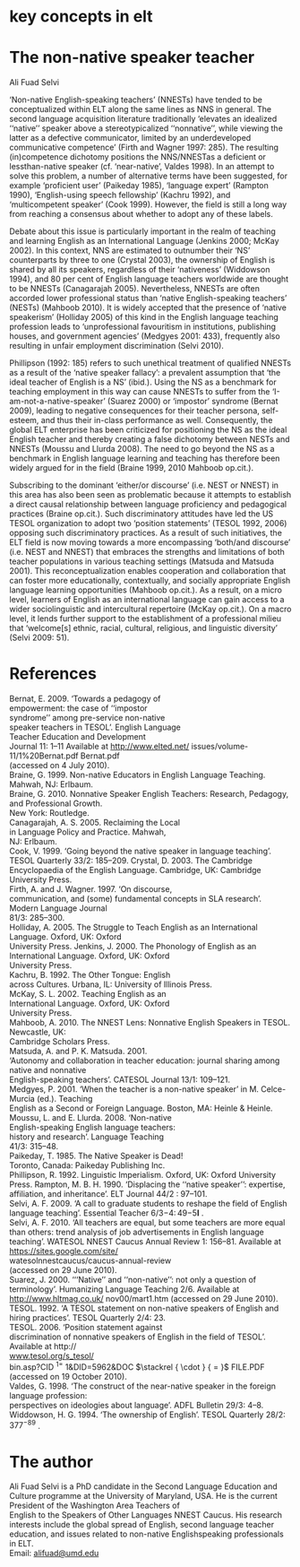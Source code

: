 # key concepts in elt

# The non-native speaker teacher

Ali Fuad Selvi

‘Non-native English-speaking teachers’ (NNESTs) have tended to be conceptualized within ELT along the same lines as NNS in general. The second language acquisition literature traditionally ‘elevates an idealized ‘‘native’’ speaker above a stereotypicalized ‘‘nonnative’’, while viewing the latter as a defective communicator, limited by an underdeveloped communicative competence’ (Firth and Wagner 1997: 285). The resulting (in)competence dichotomy positions the NNS/NNESTas a deficient or lessthan-native speaker (cf. ‘near-native’, Valdes 1998). In an attempt to solve this problem, a number of alternative terms have been suggested, for example ‘proficient user’ (Paikeday 1985), ‘language expert’ (Rampton 1990), ‘English-using speech fellowship’ (Kachru 1992), and ‘multicompetent speaker’ (Cook 1999). However, the field is still a long way from reaching a consensus about whether to adopt any of these labels.

Debate about this issue is particularly important in the realm of teaching and learning English as an International Language (Jenkins 2000; McKay 2002). In this context, NNS are estimated to outnumber their ‘NS’ counterparts by three to one (Crystal 2003), the ownership of English is shared by all its speakers, regardless of their ‘nativeness’ (Widdowson 1994), and 80 per cent of English language teachers worldwide are thought to be NNESTs (Canagarajah 2005). Nevertheless, NNESTs are often accorded lower professional status than ‘native English-speaking teachers’ (NESTs) (Mahboob 2010). It is widely accepted that the presence of ‘native speakerism’ (Holliday 2005) of this kind in the English language teaching profession leads to ‘unprofessional favouritism in institutions, publishing houses, and government agencies’ (Medgyes 2001: 433), frequently also resulting in unfair employment discrimination (Selvi 2010).

Phillipson (1992: 185) refers to such unethical treatment of qualified NNESTs as a result of the ‘native speaker fallacy’: a prevalent assumption that ‘the ideal teacher of English is a NS’ (ibid.). Using the NS as a benchmark for teaching employment in this way can cause NNESTs to suffer from the ‘I-am-not-a-native-speaker’ (Suarez 2000) or ‘impostor’ syndrome (Bernat 2009), leading to negative consequences for their teacher persona, self-esteem, and thus their in-class performance as well. Consequently, the global ELT enterprise has been criticized for positioning the NS as the ideal English teacher and thereby creating a false dichotomy between NESTs and NNESTs (Moussu and Llurda 2008). The need to go beyond the NS as a benchmark in English language learning and teaching has therefore been widely argued for in the field (Braine 1999, 2010 Mahboob op.cit.).

Subscribing to the dominant ‘either/or discourse’ (i.e. NEST or NNEST) in this area has also been seen as problematic because it attempts to establish a direct causal relationship between language proficiency and pedagogical practices (Braine op.cit.). Such discriminatory attitudes have led the US TESOL organization to adopt two ‘position statements’ (TESOL 1992, 2006) opposing such discriminatory practices. As a result of such initiatives, the ELT field is now moving towards a more encompassing ‘both/and discourse’ (i.e. NEST and NNEST) that embraces the strengths and limitations of both teacher populations in various teaching settings (Matsuda and Matsuda 2001). This reconceptualization enables cooperation and collaboration that can foster more educationally, contextually, and socially appropriate English language learning opportunities (Mahboob op.cit.). As a result, on a micro level, learners of English as an international language can gain access to a wider sociolinguistic and intercultural repertoire (McKay op.cit.). On a macro level, it lends further support to the establishment of a professional milieu that ‘welcome[s] ethnic, racial, cultural, religious, and linguistic diversity’ (Selvi 2009: 51).

# References

Bernat, E. 2009. ‘Towards a pedagogy of   
empowerment: the case of ‘‘impostor   
syndrome’’ among pre-service non-native   
speaker teachers in TESOL’. English Language   
Teacher Education and Development   
Journal 11: 1–11 Available at http://www.elted.net/ issues/volume-11/1%20Bernat.pdf Bernat.pdf   
(accessed on 4 July 2010).   
Braine, G. 1999. Non-native Educators in English Language Teaching. Mahwah, NJ: Erlbaum.   
Braine, G. 2010. Nonnative Speaker English Teachers: Research, Pedagogy, and Professional Growth.   
New York: Routledge.   
Canagarajah, A. S. 2005. Reclaiming the Local   
in Language Policy and Practice. Mahwah,   
NJ: Erlbaum.   
Cook, V. 1999. ‘Going beyond the native speaker in language teaching’. TESOL Quarterly 33/2: 185–209. Crystal, D. 2003. The Cambridge Encyclopaedia of the English Language. Cambridge, UK: Cambridge University Press.   
Firth, A. and J. Wagner. 1997. ‘On discourse,   
communication, and (some) fundamental concepts in SLA research’. Modern Language Journal   
81/3: 285–300.   
Holliday, A. 2005. The Struggle to Teach English as an International Language. Oxford, UK: Oxford   
University Press. Jenkins, J. 2000. The Phonology of English as an International Language. Oxford, UK: Oxford   
University Press.   
Kachru, B. 1992. The Other Tongue: English   
across Cultures. Urbana, IL: University of Illinois Press.   
McKay, S. L. 2002. Teaching English as an   
International Language. Oxford, UK: Oxford   
University Press.   
Mahboob, A. 2010. The NNEST Lens: Nonnative English Speakers in TESOL. Newcastle, UK:   
Cambridge Scholars Press.   
Matsuda, A. and P. K. Matsuda. 2001.   
‘Autonomy and collaboration in teacher education: journal sharing among native and nonnative   
English-speaking teachers’. CATESOL Journal 13/1: 109–121.   
Medgyes, P. 2001. ‘When the teacher is a non-native speaker’ in M. Celce-Murcia (ed.). Teaching   
English as a Second or Foreign Language. Boston, MA: Heinle & Heinle.   
Moussu, L. and E. Llurda. 2008. ‘Non-native   
English-speaking English language teachers:   
history and research’. Language Teaching   
41/3: 315–48.   
Paikeday, T. 1985. The Native Speaker is Dead!   
Toronto, Canada: Paikeday Publishing Inc.   
Phillipson, R. 1992. Linguistic Imperialism. Oxford, UK: Oxford University Press. Rampton, M. B. H. 1990. ‘Displacing the ‘‘native speaker’’: expertise, affiliation, and inheritance’. ELT Journal $4 4 / 2$ : 97–101.   
Selvi, A. F. 2009. ‘A call to graduate students to reshape the field of English language teaching’. Essential Teacher $6 / 3 { \mathrm { - } } 4 \colon 4 9 { \mathrm { - } } 5 \mathbf { I }$ .   
Selvi, A. F. 2010. ‘All teachers are equal, but some teachers are more equal than others: trend analysis of job advertisements in English language teaching’. WATESOL NNEST Caucus Annual Review 1: 156–81. Available at https://sites.google.com/site/   
watesolnnestcaucus/caucus-annual-review   
(accessed on 29 June 2010).   
Suarez, J. 2000. ‘‘‘Native’’ and ‘‘non-native’’: not only a question of terminology’. Humanizing Language Teaching 2/6. Available at http://www.hltmag.co.uk/ nov00/mart1.htm (accessed on 29 June 2010). TESOL. 1992. ‘A TESOL statement on non-native speakers of English and hiring practices’. TESOL Quarterly 2/4: 23.   
TESOL. 2006. ‘Position statement against   
discrimination of nonnative speakers of English in the field of TESOL’. Available at http://   
www.tesol.org/s_tesol/   
bin.asp?CID $^ { 1 = }$ 1&DID=5962&DOC $\stackrel { \cdot } { = }$ FILE.PDF (accessed on 19 October 2010).   
Valdes, G. 1998. ‘The construct of the near-native speaker in the foreign language profession:   
perspectives on ideologies about language’. ADFL Bulletin 29/3: 4–8.   
Widdowson, H. G. 1994. ‘The ownership of English’. TESOL Quarterly $2 8 / 2 \colon 3 7 7 ^ { - 8 9 }$ .

# The author

Ali Fuad Selvi is a PhD candidate in the Second Language Education and Culture programme at the University of Maryland, USA. He is the current President of the Washington Area Teachers of   
English to the Speakers of Other Languages NNEST Caucus. His research interests include the global spread of English, second language teacher   
education, and issues related to non-native Englishspeaking professionals in ELT.   
Email: alifuad@umd.edu